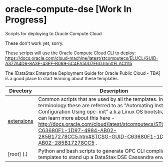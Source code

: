 # oracle-compute-dse [Work In Progress]
Scripts for deploying to Oracle Compute Cloud

These don't work yet, sorry.

These scripts will use the Oracle Compute Cloud CLI to deploy: https://docs.oracle.com/cloud-machine/latest/stcomputecs/ELUCL/GUID-A377A4D6-8A3E-43EF-B069-5C4EA50D7E6D.htm#ELACI115

 The [DataStax Enterprise Deployment Guide for Oracle Public Cloud - TBA] is a good place to start learning about these templates.

Directory | Description
--- | ---
[extensions](./extensions) | Common scripts that are used by all the templates.  In OPC terminology these are referred to as "Automating Instance Configuration Using opc-init" a.k.a Linux OS bootstrapping.  You can learn more about this here - http://docs.oracle.com/cloud/latest/stcomputecs/STCSG/GUID-C63680F1-1D97-4984-AB02-285B17278CC5.htm#STCSG-GUID-C63680F1-1D97-4984-AB02-285B17278CC5 .
[root] (.) | Python and bash scripts to generate OPC CLI compliant json templates to stand up a DataStax DSE Cassandra environment.

